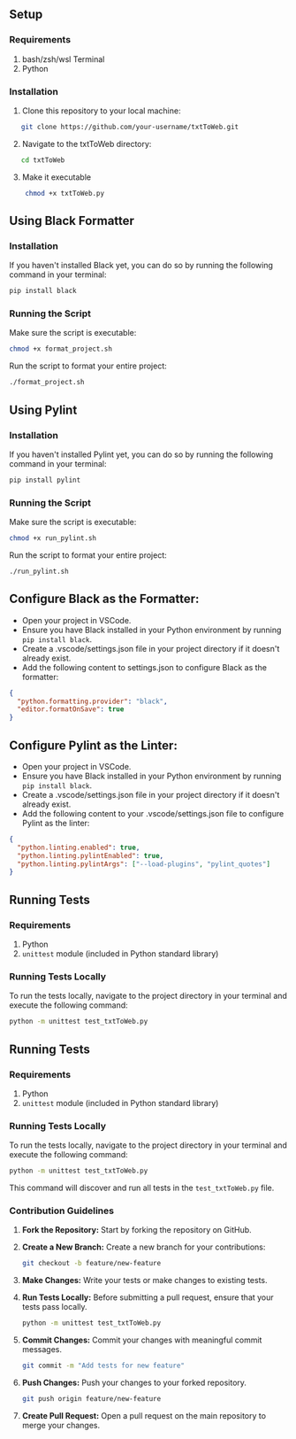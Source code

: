 ## Setup

### Requirements

1. bash/zsh/wsl Terminal
2. Python

### Installation

1. Clone this repository to your local machine:

```bash
   git clone https://github.com/your-username/txtToWeb.git
```

2. Navigate to the txtToWeb directory:

```bash
   cd txtToWeb
```

3. Make it executable

```bash
    chmod +x txtToWeb.py
```

## Using Black Formatter

### Installation

If you haven't installed Black yet, you can do so by running the following command in your terminal:

```bash
pip install black
```

### Running the Script

Make sure the script is executable:

```bash
chmod +x format_project.sh
```

Run the script to format your entire project:

```bash
./format_project.sh
```

## Using Pylint

### Installation

If you haven't installed Pylint yet, you can do so by running the following command in your terminal:

```bash
pip install pylint
```

### Running the Script

Make sure the script is executable:

```bash
chmod +x run_pylint.sh
```

Run the script to format your entire project:

```bash
./run_pylint.sh
```

## Configure Black as the Formatter:

- Open your project in VSCode.
- Ensure you have Black installed in your Python environment by running `pip install black`.
- Create a .vscode/settings.json file in your project directory if it doesn't already exist.
- Add the following content to settings.json to configure Black as the formatter:

```json
{
  "python.formatting.provider": "black",
  "editor.formatOnSave": true
}
```

## Configure Pylint as the Linter:

- Open your project in VSCode.
- Ensure you have Black installed in your Python environment by running `pip install black`.
- Create a .vscode/settings.json file in your project directory if it doesn't already exist.
- Add the following content to your .vscode/settings.json file to configure Pylint as the linter:

```json
{
  "python.linting.enabled": true,
  "python.linting.pylintEnabled": true,
  "python.linting.pylintArgs": ["--load-plugins", "pylint_quotes"]
}
```

## Running Tests

### Requirements

1. Python
2. `unittest` module (included in Python standard library)

### Running Tests Locally

To run the tests locally, navigate to the project directory in your terminal and execute the following command:

```bash
python -m unittest test_txtToWeb.py
```

## Running Tests

### Requirements

1. Python
2. `unittest` module (included in Python standard library)

### Running Tests Locally

To run the tests locally, navigate to the project directory in your terminal and execute the following command:

```bash
python -m unittest test_txtToWeb.py
```

This command will discover and run all tests in the `test_txtToWeb.py` file.


### Contribution Guidelines

1. **Fork the Repository:** Start by forking the repository on GitHub.

2. **Create a New Branch:** Create a new branch for your contributions:

    ```bash
    git checkout -b feature/new-feature
    ```

3. **Make Changes:** Write your tests or make changes to existing tests.

4. **Run Tests Locally:** Before submitting a pull request, ensure that your tests pass locally.

    ```bash
    python -m unittest test_txtToWeb.py
    ```

5. **Commit Changes:** Commit your changes with meaningful commit messages.

    ```bash
    git commit -m "Add tests for new feature"
    ```

6. **Push Changes:** Push your changes to your forked repository.

    ```bash
    git push origin feature/new-feature
    ```

7. **Create Pull Request:** Open a pull request on the main repository to merge your changes.

